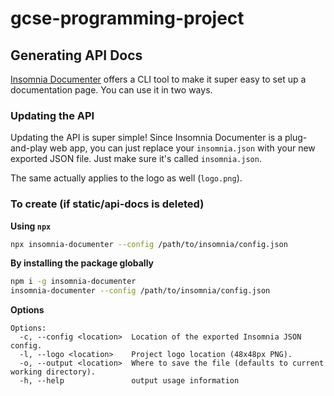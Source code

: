 # gcse-programming-project

## Generating API Docs

[Insomnia Documenter](https://github.com/jozsefsallai/insomnia-documenter#readme) offers a CLI tool to make it super easy to set up a documentation page. You can use it in two ways.

### Updating the API

Updating the API is super simple! Since Insomnia Documenter is a plug-and-play web app, you can just replace your `insomnia.json` with your new exported JSON file. Just make sure it's called `insomnia.json`.

The same actually applies to the logo as well (`logo.png`).


### To create (if static/api-docs is deleted)

**Using `npx`**

```sh
npx insomnia-documenter --config /path/to/insomnia/config.json
```

**By installing the package globally**

```sh
npm i -g insomnia-documenter
insomnia-documenter --config /path/to/insomnia/config.json
```

**Options**

```
Options:
  -c, --config <location>  Location of the exported Insomnia JSON config.
  -l, --logo <location>    Project logo location (48x48px PNG).
  -o, --output <location>  Where to save the file (defaults to current working directory).
  -h, --help               output usage information
```
